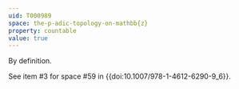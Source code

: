 ```yaml
---
uid: T000989
space: the-p-adic-topology-on-mathbb{z}
property: countable
value: true
---
```

By definition.

See item #3 for space #59 in {{doi:10.1007/978-1-4612-6290-9_6}}.
